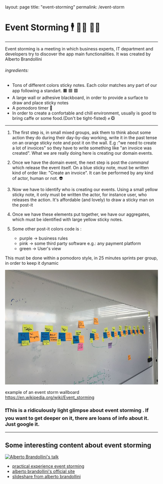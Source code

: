 layout: page
title: "event-storming"
permalink: /event-storm

# Event Storming 🕴️ 🧑‍💼 👨‍💻
--- 
Event storming is a meeting in which business experts, IT department and developers try to discover the app main functionalities.
It was created by Alberto Brandollini

###### ingredients:
- Tons of different colors sticky notes. Each color matches any part of our app following a standart.  🟧 🟦 🟪
- A large wall or adhesive blackboard, in order to provide a surface to draw and place sticky notes 
- A pomodoro timer 🍅
- In order to create a confortable and chill environment, usually is good to bring caffe or some food.(Don't be tight-fisted) ✊ ❎

_______
1. The first step is, in small mixed groups, ask them to think about some action they do during their day-by-day working, write it in the past tense on an orange sticky note and post it on the wall. E.g :"we need to create a lot of invoices" so they have to write something like "an invoice was created".
What we are really doing here is creating our domain events. 

2. Once we have the domain event, the next step is post the _command_ which release the event itself. On a blue sticky note, must be written kind of order like:
"Create an invoice". It can be performed by any kind of actor, human or not. 👽

3. Now we have to identify who is creating our events. Using a small yellow sticky note, it only must be written the actor, for instance user, who releases the action. It's affordable (and lovely) to draw a sticky man on the post-it

4. Once we have these elements put together, we have our aggregates, which must be identified with large yellow sticky notes.

5. Some other post-it colors code is :
    - purple -> business rules
    - pink -> some third party software e.g.: any payment platform
    - green -> User's view 

This must be done within a pomodoro style, in 25 minutes sprints per group, in order to keep it dynamic

![example of an event storm wallboard](images/Event_Storming_example_process.jpg)

example of an event storm wallboard https://en.wikipedia.org/wiki/Event_storming

### ❗This is a ridiculously light glimpse about event storming . If you want to get deeper on it, there are loans of info about it. Just google it.

---

## Some interesting content about event storming


[![Alberto Brandollini's talk](http://img.youtube.com/vi/mLXQIYEwK24/0.jpg)](http://www.youtube.com/watch?v=mLXQIYEwK24 "video")


- [practical experience event storming](https://medium.com/@springdo/a-facilitators-recipe-for-event-storming-941dcb38db0d)
- [alberto brandollini's official site](https://www.eventstorming.com/)
- [slideshare from alberto brandollini](https://es.slideshare.net/ziobrando)
